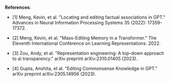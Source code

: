 **References**:

- [1] Meng, Kevin, et al. "Locating and editing factual associations in GPT." Advances in Neural Information Processing Systems 35 (2022): 17359-17372.

- [2] Meng, Kevin, et al. "Mass-Editing Memory in a Transformer." The Eleventh International Conference on Learning Representations. 2022.

- [3] Zou, Andy, et al. "Representation engineering: A top-down approach to ai transparency." arXiv preprint arXiv:2310.01405 (2023).

- [4] Gupta, Anshita, et al. "Editing Commonsense Knowledge in GPT." arXiv preprint arXiv:2305.14956 (2023).